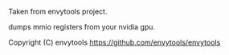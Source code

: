 Taken from envytools project.

dumps mmio registers from your nvidia gpu.

Copyright (C) envytools
https://github.com/envytools/envytools
